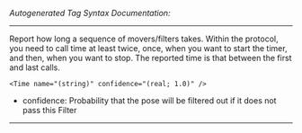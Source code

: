 _Autogenerated Tag Syntax Documentation:_

---
Report how long a sequence of movers/filters takes. Within the protocol, you need to call time at least twice, once, when you want to start the timer, and then, when you want to stop. The reported time is that between the first and last calls.

```
<Time name="(string)" confidence="(real; 1.0)" />
```

-   confidence: Probability that the pose will be filtered out if it does not pass this Filter

---

